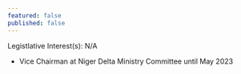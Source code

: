 ```yaml
---
featured: false
published: false
---
```

Legistlative Interest(s): N/A

* Vice Chairman at Niger Delta Ministry Committee until May 2023